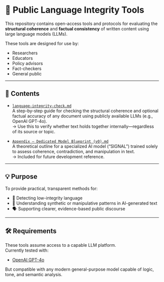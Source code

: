 # 🧰 Public Language Integrity Tools

This repository contains open-access tools and protocols for evaluating the **structural coherence** and **factual consistency** of written content using large language models (LLMs).

These tools are designed for use by:
- Researchers
- Educators
- Policy advisors
- Fact-checkers
- General public

---

## 📂 Contents

- [`language-integrity-check.md`](./public/help/language-integrity-check.md)  
  A step-by-step guide for checking the structural coherence and optional factual accuracy of any document using publicly available LLMs (e.g., OpenAI GPT-4o).  
  → Use this to verify whether text holds together internally—regardless of its source or topic.

- [`Appendix – Dedicated Model Blueprint (v0).md`](./public/help/Appendix%20-%20Dedicated%20Model%20Blueprint%20(v0).md)  
  A theoretical outline for a specialized AI model (“SIGNAL”) trained solely to assess coherence, contradiction, and manipulation in text.  
  → Included for future development reference.

---

## 💡 Purpose

To provide practical, transparent methods for:

- 🧱 Detecting low-integrity language  
- 🧭 Understanding synthetic or manipulative patterns in AI-generated text  
- 🗣 Supporting clearer, evidence-based public discourse  

---

## 🛠 Requirements

These tools assume access to a capable LLM platform.  
Currently tested with:

- [OpenAI GPT-4o](https://chat.openai.com)

But compatible with any modern general-purpose model capable of logic, tone, and semantic analysis.
